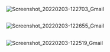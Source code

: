 
![Screenshot_20220203-122703_Gmail](https://user-images.githubusercontent.com/94233420/152296007-ecee17b4-a902-46bf-bd2c-e15e5c50872b.jpg)

##

![Screenshot_20220203-122655_Gmail](https://user-images.githubusercontent.com/94233420/152296063-9656103b-8279-4861-a4f9-3e0c3c76d81f.jpg)

##

![Screenshot_20220203-122519_Gmail](https://user-images.githubusercontent.com/94233420/152296452-ba3349b6-bc08-465d-a6c4-73efda1c1c9c.jpg)
